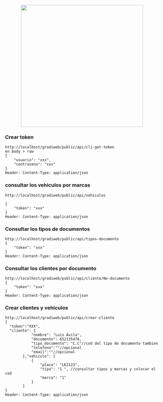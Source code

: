 <p align="center">
<img src="https://res.cloudinary.com/dtfbvvkyp/image/upload/v1566331377/laravel-logolockup-cmyk-red.svg" width="400">
</p>

### Crear token
```
http://localhost/gradiweb/public/api/cli-get-token
en body > raw 
{
    "usuario": "xxx",
    "contrasena": "xxx"
}
Header: Content-Type: application/json
```

### consultar los vehiculos por marcas
```
http://localhost/gradiweb/public/api/vehiculos

{
    "token": "xxx"
}
Header: Content-Type: application/json
```

### Consultar los tipos de documentos
```
http://localhost/gradiweb/public/api/tipos-documento
{
    "token": "xxx"
}
Header: Content-Type: application/json
```

### Consultar los clientes por documento
```
http://localhost/gradiweb/public/api/cliente/No-documento
{
    "token": "xxx"
}
Header: Content-Type: application/json
```

### Crear clientes y vehiculos
```
http://localhost/gradiweb/public/api/crear-cliente
{
  "token":"XXX",
  "cliente": {
            "nombre": "Luis Ávila",
            "documento": 652135478,
            "tipo_documento": "C.C"//cod del tipo de documento tambien
            "telefono":""//opcional
            "email":""//opcional
        },"vehiculo": [
            {
                "placa": "LKJ123",
                "tipo": "1 ", //consultar tipos y marcas y colocar el cod
                "marca": "1"
            }
        ]
}
Header: Content-Type: application/json
```